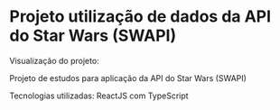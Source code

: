 # Projeto utilização de dados da API do Star Wars (SWAPI)

Visualização do projeto:

Projeto de estudos para aplicação da API do Star Wars (SWAPI)

Tecnologias utilizadas: ReactJS com TypeScript
